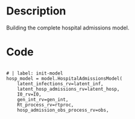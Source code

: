 # Description
Building the complete hospital admissions model.

# Code
```

# | label: init-model
hosp_model = model.HospitalAdmissionsModel(
    latent_infections_rv=latent_inf,
    latent_hosp_admissions_rv=latent_hosp,
    I0_rv=I0,
    gen_int_rv=gen_int,
    Rt_process_rv=rtproc,
    hosp_admission_obs_process_rv=obs,

```
